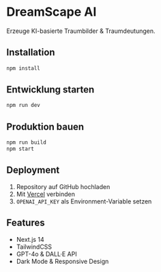 
# DreamScape AI

Erzeuge KI-basierte Traumbilder & Traumdeutungen.

## Installation
```bash
npm install
```

## Entwicklung starten
```bash
npm run dev
```

## Produktion bauen
```bash
npm run build
npm start
```

## Deployment
1. Repository auf GitHub hochladen
2. Mit [Vercel](https://vercel.com) verbinden
3. `OPENAI_API_KEY` als Environment-Variable setzen

## Features
- Next.js 14
- TailwindCSS
- GPT-4o & DALL·E API
- Dark Mode & Responsive Design
